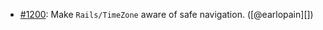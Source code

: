 * [#1200](https://github.com/rubocop/rubocop-rails/issues/1200): Make `Rails/TimeZone` aware of safe navigation. ([@earlopain][])

